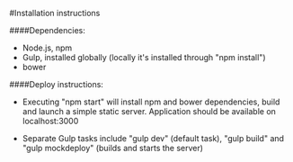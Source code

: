 #Installation instructions

####Dependencies:
- Node.js, npm
- Gulp, installed globally (locally it's installed through "npm install")
- bower

####Deploy instructions:
- Executing "npm start" will install npm and bower dependencies, build and launch a simple static server. Application should be available on localhost:3000

- Separate Gulp tasks include "gulp dev" (default task), "gulp build" and "gulp mockdeploy" (builds and starts the server)
